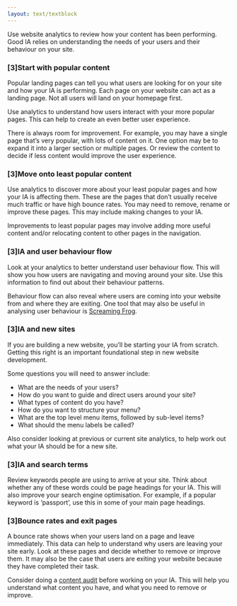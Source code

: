 ```yaml
---
layout: text/textblock
---
```


Use website analytics to review how your content has been performing. Good IA relies on understanding the needs of your users and their behaviour on your site. 

### [3]Start with popular content
Popular landing pages can tell you what users are looking for on your site and how your IA is performing. Each page on your website can act as a landing page. Not all users will land on your homepage first.

Use analytics to understand how users interact with your more popular pages. This can help to create an even better user experience. 

There is always room for improvement. For example, you may have a single page that’s very popular, with lots of content on it. One option may be to expand it into a larger section or multiple pages. Or review the content to decide if less content would improve the user experience.

### [3]Move onto least popular content
Use analytics to discover more about your least popular pages and how your IA is affecting them. These are the pages that don’t usually receive much traffic or have high bounce rates. You may need to remove, rename or improve these pages. This may include making changes to your IA.

Improvements to least popular pages may involve adding more useful content and/or relocating content to other pages in the navigation.

### [3]IA and user behaviour flow
Look at your analytics to better understand user behaviour flow. This will show you how users are navigating and moving around your site. Use this information to find out about their behaviour patterns. 

Behaviour flow can also reveal where users are coming into your website from and where they are exiting. One tool that may also be useful in analysing user behaviour is [Screaming Frog](https://www.screamingfrog.co.uk/seo-spider/).

### [3]IA and new sites
If you are building a new website, you’ll be starting your IA from scratch. Getting this right is an important foundational step in new website development. 

Some questions you will need to answer include:
- What are the needs of your users?
- How do you want to guide and direct users around your site?
- What types of content do you have? 
- How do you want to structure your menu? 
- What are the top level menu items, followed by sub-level items?
- What should the menu labels be called?

Also consider looking at previous or current site analytics, to help work out what your IA should be for a new site.

### [3]IA and search terms
Review keywords people are using to arrive at your site. Think about whether any of these words could be page headings for your IA. This will also improve your search engine optimisation. For example, if a popular keyword is ‘passport’, use this in some of your main page headings.

### [3]Bounce rates and exit pages
A bounce rate shows when your users land on a page and leave immediately. This data can help to understand why users are leaving your site early. Look at these pages and decide whether to remove or improve them. It may also be the case that users are exiting your website because they have completed their task. 

Consider doing a [content audit](/content-strategy/audit-content/) before working on your IA. This will help you understand what content you have, and what you need to remove or improve.
